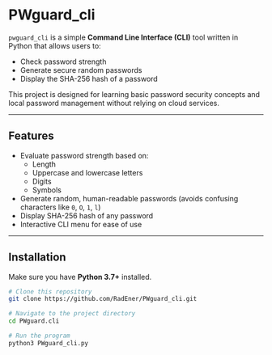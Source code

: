 # PWguard_cli

`pwguard_cli` is a simple **Command Line Interface (CLI)** tool written in Python that allows users to:
- Check password strength
- Generate secure random passwords
- Display the SHA-256 hash of a password

This project is designed for learning basic password security concepts and local password management without relying on cloud services.

---

## Features

- Evaluate password strength based on:
  - Length
  - Uppercase and lowercase letters
  - Digits
  - Symbols
- Generate random, human-readable passwords (avoids confusing characters like `0`, `O`, `1`, `l`)
- Display SHA-256 hash of any password
- Interactive CLI menu for ease of use

---

## Installation

Make sure you have **Python 3.7+** installed.

```bash
# Clone this repository
git clone https://github.com/RadEner/PWguard_cli.git

# Navigate to the project directory
cd PWguard.cli

# Run the program
python3 PWguard_cli.py
